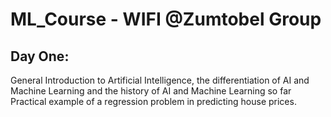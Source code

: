 # ML_Course - WIFI @Zumtobel Group

## Day One:

General Introduction to Artificial Intelligence, the differentiation of AI and Machine Learning and the history of AI and Machine Learning so far
Practical example of a regression problem in predicting house prices.
